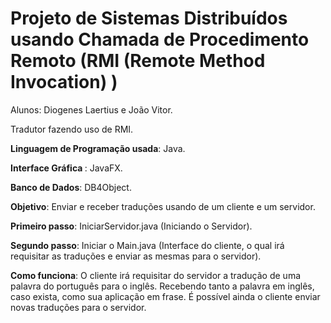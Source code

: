 # Projeto de Sistemas Distribuídos usando Chamada de Procedimento Remoto (RMI (Remote Method Invocation) )

Alunos: Diogenes Laertius e João Vitor.

Tradutor fazendo uso de RMI. <br>

<b>Linguagem de Programação usada</b>: Java. <br>

<b>Interface Gráfica </b>: JavaFX. <br>

<b>Banco de Dados</b>: DB4Object. <br>

<b>Objetivo</b>: Enviar e receber traduções usando de um cliente e um servidor.<br>

<b>Primeiro passo</b>: IniciarServidor.java (Iniciando o Servidor).<br>

<b>Segundo passo</b>: Iniciar o Main.java (Interface do cliente, o qual irá requisitar as traduções e enviar as mesmas para o servidor).<br>

<b>Como funciona</b>: O cliente irá requisitar do servidor a tradução de uma palavra do português para o inglês. Recebendo tanto a palavra em inglês, caso exista, como sua aplicação em frase. É possível ainda o cliente enviar novas traduções para o servidor.<br>
